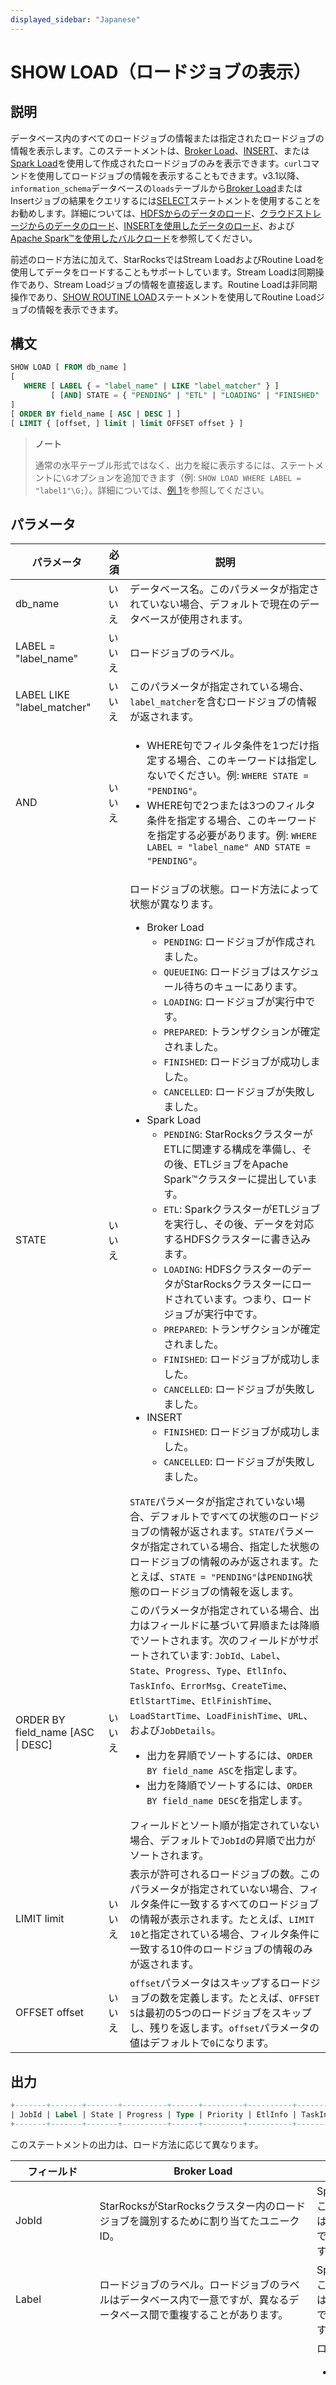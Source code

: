 ```yaml
---
displayed_sidebar: "Japanese"
---
```


# SHOW LOAD（ロードジョブの表示）

## 説明

データベース内のすべてのロードジョブの情報または指定されたロードジョブの情報を表示します。このステートメントは、[Broker Load](../data-manipulation/BROKER_LOAD.md)、[INSERT](./INSERT.md)、または[Spark Load](../data-manipulation/SPARK_LOAD.md)を使用して作成されたロードジョブのみを表示できます。`curl`コマンドを使用してロードジョブの情報を表示することもできます。v3.1以降、`information_schema`データベースの`loads`テーブルから[Broker Load](../data-manipulation/BROKER_LOAD.md)またはInsertジョブの結果をクエリするには[SELECT](../data-manipulation/SELECT.md)ステートメントを使用することをお勧めします。詳細については、[HDFSからのデータのロード](../../../loading/hdfs_load.md)、[クラウドストレージからのデータのロード](../../../loading/cloud_storage_load.md)、[INSERTを使用したデータのロード](../../../loading/InsertInto.md)、および[Apache Spark™を使用したバルクロード](../../../loading/SparkLoad.md)を参照してください。

前述のロード方法に加えて、StarRocksではStream LoadおよびRoutine Loadを使用してデータをロードすることもサポートしています。Stream Loadは同期操作であり、Stream Loadジョブの情報を直接返します。Routine Loadは非同期操作であり、[SHOW ROUTINE LOAD](../data-manipulation/SHOW_ROUTINE_LOAD.md)ステートメントを使用してRoutine Loadジョブの情報を表示できます。

## 構文

```SQL
SHOW LOAD [ FROM db_name ]
[
   WHERE [ LABEL { = "label_name" | LIKE "label_matcher" } ]
         [ [AND] STATE = { "PENDING" | "ETL" | "LOADING" | "FINISHED" | "CANCELLED" } ]
]
[ ORDER BY field_name [ ASC | DESC ] ]
[ LIMIT { [offset, ] limit | limit OFFSET offset } ]
```

> **ノート**
>
> 通常の水平テーブル形式ではなく、出力を縦に表示するには、ステートメントに`\G`オプションを追加できます（例: `SHOW LOAD WHERE LABEL = "label1"\G;`）。詳細については、[例 1](#examples)を参照してください。

## パラメータ

| **パラメータ**                     | **必須** | **説明**                                              |
| --------------------------------- | ------------ | ------------------------------------------------------------ |
| db_name                           | いいえ           | データベース名。このパラメータが指定されていない場合、デフォルトで現在のデータベースが使用されます。 |
| LABEL = "label_name"              | いいえ           | ロードジョブのラベル。                                     |
| LABEL LIKE "label_matcher"        | いいえ           | このパラメータが指定されている場合、`label_matcher`を含むロードジョブの情報が返されます。 |
| AND                               | いいえ           | <ul><li>WHERE句でフィルタ条件を1つだけ指定する場合、このキーワードは指定しないでください。例: `WHERE STATE = "PENDING"`。</li><li>WHERE句で2つまたは3つのフィルタ条件を指定する場合、このキーワードを指定する必要があります。例: `WHERE LABEL = "label_name" AND STATE = "PENDING"`。</li></ul>|
| STATE                             | いいえ           | ロードジョブの状態。ロード方法によって状態が異なります。<ul><li>Broker Load<ul><li>`PENDING`: ロードジョブが作成されました。</li><li>`QUEUEING`: ロードジョブはスケジュール待ちのキューにあります。</li><li>`LOADING`: ロードジョブが実行中です。</li><li>`PREPARED`: トランザクションが確定されました。</li><li>`FINISHED`: ロードジョブが成功しました。</li><li>`CANCELLED`: ロードジョブが失敗しました。</li></ul></li><li>Spark Load<ul><li>`PENDING`: StarRocksクラスターがETLに関連する構成を準備し、その後、ETLジョブをApache Spark™クラスターに提出しています。</li><li>`ETL`: SparkクラスターがETLジョブを実行し、その後、データを対応するHDFSクラスターに書き込みます。</li><li>`LOADING`: HDFSクラスターのデータがStarRocksクラスターにロードされています。つまり、ロードジョブが実行中です。</li><li>`PREPARED`: トランザクションが確定されました。</li><li>`FINISHED`: ロードジョブが成功しました。</li><li>`CANCELLED`: ロードジョブが失敗しました。</li></ul></li><li>INSERT<ul><li>`FINISHED`: ロードジョブが成功しました。</li><li>`CANCELLED`: ロードジョブが失敗しました。</li></ul></li></ul>`STATE`パラメータが指定されていない場合、デフォルトですべての状態のロードジョブの情報が返されます。`STATE`パラメータが指定されている場合、指定した状態のロードジョブの情報のみが返されます。たとえば、`STATE = "PENDING"`は`PENDING`状態のロードジョブの情報を返します。 |
| ORDER BY field_name [ASC \| DESC] | いいえ           | このパラメータが指定されている場合、出力はフィールドに基づいて昇順または降順でソートされます。次のフィールドがサポートされています: `JobId`、`Label`、`State`、`Progress`、`Type`、`EtlInfo`、`TaskInfo`、`ErrorMsg`、`CreateTime`、`EtlStartTime`、`EtlFinishTime`、`LoadStartTime`、`LoadFinishTime`、`URL`、および`JobDetails`。<ul><li>出力を昇順でソートするには、`ORDER BY field_name ASC`を指定します。</li><li>出力を降順でソートするには、`ORDER BY field_name DESC`を指定します。</li></ul>フィールドとソート順が指定されていない場合、デフォルトで`JobId`の昇順で出力がソートされます。 |
| LIMIT limit                       | いいえ           | 表示が許可されるロードジョブの数。このパラメータが指定されていない場合、フィルタ条件に一致するすべてのロードジョブの情報が表示されます。たとえば、`LIMIT 10`と指定されている場合、フィルタ条件に一致する10件のロードジョブの情報のみが返されます。 |
| OFFSET offset                     | いいえ           | `offset`パラメータはスキップするロードジョブの数を定義します。たとえば、`OFFSET 5`は最初の5つのロードジョブをスキップし、残りを返します。`offset`パラメータの値はデフォルトで`0`になります。 |

## 出力

```SQL
+-------+-------+-------+----------+------+---------+----------+----------+------------+--------------+---------------+---------------+----------------+-----+------------+
| JobId | Label | State | Progress | Type | Priority | EtlInfo | TaskInfo | ErrorMsg | CreateTime | EtlStartTime | EtlFinishTime | LoadStartTime | LoadFinishTime | URL | JobDetails |
+-------+-------+-------+----------+------+---------+----------+----------+------------+--------------+---------------+---------------+----------------+-----+------------+
```

このステートメントの出力は、ロード方法に応じて異なります。

| **フィールド**      | **Broker Load**                                              | **Spark Load**                                               | **INSERT**                                                   |
| -------------- | ------------------------------------------------------------ | ------------------------------------------------------------ | ------------------------------------------------------------ |
| JobId          | StarRocksがStarRocksクラスター内のロードジョブを識別するために割り当てたユニークID。 | Spark Loadジョブでのこのフィールドの意味は、Broker Loadジョブでのその意味と同じです。 | INSERTジョブでのこのフィールドの意味は、Broker Loadジョブでのその意味と同じです。 |
| Label          | ロードジョブのラベル。ロードジョブのラベルはデータベース内で一意ですが、異なるデータベース間で重複することがあります。 | Spark Loadジョブでのこのフィールドの意味は、Broker Loadジョブでのその意味と同じです。 | INSERTジョブでのこのフィールドの意味は、Broker Loadジョブでのその意味と同じです。 |
| State          | ロードジョブの状態。<ul><li>`PENDING`: ロードジョブが作成されました。</li><li>`QUEUEING`: ロードジョブはスケジュール待ちのキューにあります。</li><li>`LOADING`: ロードジョブが実行中です。</li><li>`PREPARED`: トランザクションが確定されました。</li><li>`FINISHED`: ロードジョブが成功しました。</li><li>`CANCELLED`: ロードジョブが失敗しました。</li></ul> | ロードジョブの状態。<ul><li>`PENDING`: StarRocksクラスターがETLに関連する構成を準備し、その後、ETLジョブをSparkクラスターに提出しています。</li><li>`ETL`: SparkクラスターがETLジョブを実行し、その後、データを対応するHDFSクラスターに書き込みます。</li><li>`LOADING`: HDFSクラスターのデータがStarRocksクラスターにロードされています。つまり、ロードジョブが実行中です。</li><li>`PREPARED`: トランザクションが確定されました。</li><li>`FINISHED`: ロードジョブが成功しました。</li><li>`CANCELLED`: ロードジョブが失敗しました。</li></ul> | ロードジョブの状態。<ul><li>`FINISHED`: ロードジョブが成功しました。</li><li>`CANCELLED`: ロードジョブが失敗しました。</li></ul> |
| Progress       | The stage of the load job. A Broker Load job only has the `LOAD` stage, which ranges from 0% to 100% to describe the progress of the stage. When the load job enters the `LOAD` stage, `LOADING` is returned for the `State` parameter. A Broker Load job does not have the `ETL` stage. The `ETL` parameter is valid only for a Spark Load job.<br />**Note**<ul><li>The formula to calculate the progress of the `LOAD` stage: Number of StarRocks tables that complete data loading/Number of StarRocks tables that you plan to load data into * 100%.</li><li>When all data is loaded into StarRocks, `99%` is returned for the `LOAD` parameter. Then, loaded data starts taking effect in StarRocks. After the data takes effect, `100%` is returned for the `LOAD` parameter.</li><li>The progress of the `LOAD` stage is not linear. Therefore, the value of the `LOAD` parameter may not change over a period of time even if data loading is still ongoing.</li></ul> | The stage of the load job. A Spark Load job has two stages:<ul><li>`ETL`: ranges from 0% to 100% to describe the progress of the `ETL` stage.</li><li>`LOAD`: ranges from 0% to 100% to describe the progress of the `Load` stage. </li></ul>When the load job enters the `ETL` stage, `ETL` is returned for the `State` parameter. When the load job moves to the `LOAD` stage, `LOADING` is returned for the `State` parameter. <br />The **Note** is the same as those for Broker Load. | The stage of the load job. An INSERT job only has the `LOAD` stage, which ranges from 0% to 100% to describe the progress of the stage. When the load job enters the `LOAD` stage, `LOADING` is returned for the `State` parameter. An INSERT job does not have the `ETL` stage. The `ETL` parameter is valid only for a Spark Load job.<br />The **Note** is the same as those for Broker Load. |
| Type           | The method of the load job. The value of this parameter defaults to `BROKER`. | The method of the load job. The value of this parameter defaults to `SPARK`. | The method of the load job. The value of this parameter defaults to `INSERT`. |
| Priority       | The priority of the load job. Valid values: LOWEST, LOW, NORMAL, HIGH, and HIGHEST. | - | - |
| EtlInfo        | The metrics related to ETL.<ul><li>`unselected.rows`: The number of rows that are filtered out by the WHERE clause.</li><li>`dpp.abnorm.ALL`: The number of rows that are filtered out due to data quality issues, which refers to mismatches between source tables and StarRocks tables in, for example, the data type and the number of columns.</li><li>`dpp.norm.ALL`: The number of rows that are loaded into your StarRocks cluster.</li></ul>The sum of the preceding metrics is the total number of rows of raw data. You can use the following formula to calculate whether the percentage of unqualified data exceeds the value of the `max-filter-ratio` parameter:`dpp.abnorm.ALL`/(`unselected.rows` + `dpp.abnorm.ALL` + `dpp.norm.ALL`). | The field has the same meaning in a Spark Load job as it does in a Broker Load job. | The metrics related to ETL. An INSERT job does not have the `ETL` stage. Therefore, `NULL` is returned. |
| TaskInfo       | The parameters that are specified when you create the load job.<ul><li>`resource`: This parameter is valid only in a Spark Load job.</li><li>`timeout`: The time period that a load job is allowed to run. Unit: seconds.</li><li>`max-filter-ratio`: The largest percentage of rows that are filtered out due to data quality issues.</li></ul>For more information, see [BROKER LOAD](../data-manipulation/BROKER_LOAD.md). | The parameters that are specified when you create the load job.<ul><li>`resource`: The resource name.</li><li>`timeout`: The time period that a load job is allowed to run. Unit: seconds.</li><li>`max-filter-ratio`: The largest percentage of rows that are filtered out due to data quality issues.</li></ul>For more information, see [SPARK LOAD](../data-manipulation/SPARK_LOAD.md). | The parameters that are specified when you create the load job.<ul><li>`resource`: This parameter is valid only in a Spark Load job.</li><li>`timeout`: The time period that a load job is allowed to run. Unit: seconds.</li><li>`max-filter-ratio`: The largest percentage of rows that are filtered out due to data quality issues.</li></ul>For more information, see [INSERT](./INSERT.md). |
| ErrorMsg       | The error message returned when the load job fails. When the state of the loading job is `PENDING`, `LOADING`, or `FINISHED`, `NULL` is returned for the `ErrorMsg` field. When the state of the loading job is `CANCELLED`, the value returned for the `ErrorMsg` field consists of two parts: `type` and `msg`.<ul><li>The `type` part can be any of the following values:<ul><li>`USER_CANCEL`: The load job was manually canceled.</li><li>`ETL_SUBMIT_FAIL`: The load job failed to be submitted.</li><li>`ETL-QUALITY-UNSATISFIED`: The load job failed because the percentage of unqualified data exceeds the value of the `max-filter-ratio` parameter.</li><li>`LOAD-RUN-FAIL`: The load job failed in the `LOAD` stage.</li><li>`TIMEOUT`: The load job failed to finish within the specified timeout period.</li><li>`UNKNOWN`: The load job failed due to an unknown error.</li></ul></li><li>The `msg` part provides the detailed cause of the load failure.</li></ul> | The error message returned when the load job fails. When the state of the loading job is `PENDING`, `LOADING`, or `FINISHED`, `NULL` is returned for the `ErrorMsg` field. When the state of the loading job is `CANCELLED`, the value returned for the `ErrorMsg` field consists of two parts: `type` and `msg`.<ul><li>The `type` part can be any of the following values:<ul><li>`USER_CANCEL`: The load job was manually canceled.</li><li>`ETL_SUBMIT_FAIL`: StarRocks failed to submit an ETL job to Spark.</li><li>`ETL-RUN-FAIL`: Spark failed to execute the ETL job. </li><li>`ETL-QUALITY-UNSATISFIED`: The load job failed because the percentage of unqualified data exceeds the value of the `max-filter-ratio` parameter.</li><li>`LOAD-RUN-FAIL`: The load job failed in the `LOAD` stage.</li><li>`TIMEOUT`: The load job failed to finish within the specified timeout period.</li><li>`UNKNOWN`: The load job failed due to an unknown error.</li></ul></li><li>The `msg` part provides the detailed cause of the load failure.</li></ul> | The error message returned when the load job fails. When the state of the loading job is `FINISHED`, `NULL` is returned for the `ErrorMsg` field. When the state of the loading job is `CANCELLED`, the value returned for the `ErrorMsg` field consists of two parts: `type` and `msg`.<ul><li>The `type` part can be any of the following values:<ul><li>`USER_CANCEL`: The load job was manually canceled.</li><li>`ETL_SUBMIT_FAIL`: The load job failed to be submitted.</li><li>`ETL_RUN_FAIL`: The load job failed to run.</li><li>`ETL_QUALITY_UNSATISFIED`: The load job failed due to quality issues of raw data.</li><li>`LOAD-RUN-FAIL`: The load job failed in the `LOAD` stage.</li><li>`TIMEOUT`: The load job failed to finish within the specified timeout period.</li><li>`UNKNOWN`: The load job failed due to an unknown error.</li><li>`TXN_UNKNOWN`: The load job failed because the state of the transaction of the load job is unknown.</li></ul></li><li>The `msg` part provides the detailed cause of the load failure.</li></ul> |
| CreateTime     | The time at which the load job was created.                  | The field has the same meaning in a Spark Load job as it does in a Broker Load job. | The field has the same meaning in a INSERT job as it does in a Broker Load job. |
| EtlStartTime   | `ETL`ステージがないブローカーロードジョブ。したがって、このフィールドの値は`LoadStartTime`フィールドの値と同じです。 | `ETL`ステージが開始する時間。                   | INSERTジョブには`ETL`ステージがないため、このフィールドの値は`LoadStartTime`フィールドの値と同じです。 |
| EtlFinishTime  | `ETL`ステージがないブローカーロードジョブ。したがって、このフィールドの値は`LoadStartTime`フィールドの値と同じです。 | `ETL`ステージが終了する時間。                 | INSERTジョブには`ETL`ステージがないため、このフィールドの値は`LoadStartTime`フィールドの値と同じです。 |
| LoadStartTime  | `LOAD`ステージが開始する時間。                  | このフィールドはSparkロードジョブと同様に、ブローカーロードジョブと同じ意味を持ちます。 | このフィールドはINSERTジョブと同様に、ブローカーロードジョブと同じ意味を持ちます。 |
| LoadFinishTime | ロードジョブが終了する時間。                   | このフィールドはSparkロードジョブと同様に、ブローカーロードジョブと同じ意味を持ちます。 | このフィールドはINSERTジョブと同様に、ブローカーロードジョブと同じ意味を持ちます。 |
| URL            | ロードジョブで検出された無資格データにアクセスするために使用されるURL。`curl`コマンドまたは`wget`コマンドを使用してURLにアクセスし、無資格データを取得できます。無資格データが検出されない場合は、`NULL`が返されます。 | このフィールドはSparkロードジョブと同様に、ブローカーロードジョブと同じ意味を持ちます。 | このフィールドはINSERTジョブと同様に、ブローカーロードジョブと同じ意味を持ちます。 |
| JobDetails     | ロードジョブに関連するその他の情報。<ul><li>`未完了のバックエンド`: データのロードが完了しないBEのID。</li><li>`スキャンされた行数`: StarRocksにロードされた行の総数およびフィルタリングされた行の数。</li><li>`タスク数`: ロードジョブは1つ以上のタスクに分割される場合があり、それらは同時に実行されます。このフィールドはロードタスクの数を示します。</li><li>`全バックエンド`: データロードを実行しているBEのID。</li><li>`ファイル数`: ソースデータファイルの数。</li><li>`ファイルサイズ`: ソースデータファイルのデータ容量。単位: バイト。</li></ul> | このフィールドはSparkロードジョブと同様に、ブローカーロードジョブと同じ意味を持ちます。 | このフィールドはINSERTジョブと同様に、ブローカーロードジョブと同じ意味を持ちます。 |

## 使用上の注意

- `LOAD`ジョブの`LoadFinishTime`から3日間有効な`SHOW LOAD`ステートメントの情報。3日経過すると情報を表示できなくなります。`label_keep_max_second`パラメータを使用してデフォルトの有効期間を変更できます。

    ```SQL
    ADMIN SET FRONTEND CONFIG ("label_keep_max_second" = "value");
    ```

- `LoadStartTime`フィールドの値が長時間`N/A`の場合、ロードジョブが大量に積み重なっていることを意味します。ロードジョブの作成頻度を減らすことをお勧めします。
- ロードジョブによって消費される合計時間期間 = `LoadFinishTime` - `CreateTime`。
- ロードジョブが`LOAD`ステージで消費する合計時間期間 = `LoadFinishTime` - `LoadStartTime`。

## 例

例1: 現在のデータベース内のすべてのロードジョブを垂直に表示します。

```plaintext
SHOW LOAD\G;
*************************** 1. 行 ***************************
         JobId: 976331
         Label: duplicate_table_with_null
         State: FINISHED
      Progress: ETL:100%; LOAD:100%
          Type: BROKER
      Priority: NORMAL
       EtlInfo: unselected.rows=0; dpp.abnorm.ALL=0; dpp.norm.ALL=65546
      TaskInfo: resource:N/A; timeout(s):300; max_filter_ratio:0.0
     ErrorMsg: NULL
    CreateTime: 2022-10-17 19:35:00
  EtlStartTime: 2022-10-17 19:35:04
 EtlFinishTime: 2022-10-17 19:35:04
 LoadStartTime: 2022-10-17 19:35:04
LoadFinishTime: 2022-10-17 19:35:06
           URL: NULL
    JobDetails: {"Unfinished backends":{"b90a703c-6e5a-4fcb-a8e1-94eca5be0b8f":[]},"ScannedRows":65546,"TaskNumber":1,"All backends":{"b90a703c-6e5a-4fcb-a8e1-94eca5be0b8f":[10004]},"FileNumber":1,"FileSize":548622}
```

例2: 現在のデータベース内のラベルに文字列`null`が含まれる2つのロードジョブを表示します。

```plaintext
SHOW LOAD 
WHERE LABEL LIKE "null" 
LIMIT 2;

+-------+---------------------------+----------+---------------------+--------+---------------------------------------------------------+---------------------------------------------------------------------------------------------------------+----------+---------------------+---------------------+---------------------+---------------------+---------------------+--------------------------------------------------------------------------------+---------------------------------------------------------------------------------------------------------------------------------------------------------------------------------------------------------+
| JobId | Label                     | State    | Progress            | Type   | EtlInfo                                                 | TaskInfo                                                                                                | ErrorMsg | CreateTime          | EtlStartTime        | EtlFinishTime       | LoadStartTime       | LoadFinishTime      | URL                                                                            | JobDetails                                                                                                                                                                                              |
+-------+---------------------------+----------+---------------------+--------+---------------------------------------------------------+---------------------------------------------------------------------------------------------------------+----------+---------------------+---------------------+---------------------+---------------------+---------------------+--------------------------------------------------------------------------------+---------------------------------------------------------------------------------------------------------------------------------------------------------------------------------------------------------+
| 10082 | duplicate_table_with_null | FINISHED | ETL:100%; LOAD:100% | BROKER | unselected.rows=0; dpp.abnorm.ALL=0; dpp.norm.ALL=65546 | resource:N/A; timeout(s):300; max_filter_ratio:0.0                                                      | NULL     | 2022-08-02 14:53:27 | 2022-08-02 14:53:30 | 2022-08-02 14:53:30 | 2022-08-02 14:53:30 | 2022-08-02 14:53:31 | NULL                                                                           | {"Unfinished backends":{"4393c992-5da1-4e9f-8b03-895dc0c96dbc":[]},"ScannedRows":65546,"TaskNumber":1,"All backends":{"4393c992-5da1-4e9f-8b03-895dc0c96dbc":[10002]},"FileNumber":1,"FileSize":548622} |
| 10103 | unique_table_with_null    | FINISHED | ETL:100%; LOAD:100% | SPARK  | unselected.rows=0; dpp.abnorm.ALL=0; dpp.norm.ALL=65546 | resource:test_spark_resource_07af473a_1230_11ed_b483_00163e0e550b; timeout(s):300; max_filter_ratio:0.0 | NULL     | 2022-08-02 14:56:06 | 2022-08-02 14:56:19 | 2022-08-02 14:56:41 | 2022-08-02 14:56:41 | 2022-08-02 14:56:44 | http://emr-header-1.cluster-49091:20888/proxy/application_1655710334658_26391/ | {"Unfinished backends":{"00000000-0000-0000-0000-000000000000":[]},"ScannedRows":65546,"TaskNumber":1,"All backends":{"00000000-0000-0000-0000-000000000000":[-1]},"FileNumber":1,"FileSize":8790855}   |
+-------+---------------------------+----------+---------------------+--------+---------------------------------------------------------+---------------------------------------------------------------------------------------------------------+----------+---------------------+---------------------+---------------------+---------------------+---------------------+--------------------------------------------------------------------------------+---------------------------------------------------------------------------------------------------------------------------------------------------------------------------------------------------------+

```

例3: `example_db`内のラベルに文字列`table`が含まれるロードジョブを、`LoadStartTime`フィールドの降順で表示します。

```plaintext
SHOW LOAD FROM example_db 
WHERE LABEL Like "table" 
ORDER BY LoadStartTime DESC;

+-------+---------------------------+----------+---------------------+--------+---------------------------------------------------------+---------------------------------------------------------------------------------------------------------+----------+---------------------+---------------------+---------------------+---------------------+---------------------+--------------------------------------------------------------------------------+---------------------------------------------------------------------------------------------------------------------------------------------------------------------------------------------------------+
```plaintext
| 10103 | unique_table_with_null                      | FINISHED | ETL:100%; LOAD:100% | SPARK  | unselected.rows=0; dpp.abnorm.ALL=0; dpp.norm.ALL=65546 | resource:test_spark_resource_07af473a_1230_11ed_b483_00163e0e550b; timeout(s):300; max_filter_ratio:0.0 | NULL | 2022-08-02 14:56:06 | 2022-08-02 14:56:19 | 2022-08-02 14:56:41 | 2022-08-02 14:56:41 | 2022-08-02 14:56:44 | http://emr-header-1.cluster-49091:20888/proxy/application_1655710334658_26391/ | {"Unfinished backends":{"00000000-0000-0000-0000-000000000000":[]},"ScannedRows":65546,"TaskNumber":1,"All backends":{"00000000-0000-0000-0000-000000000000":[-1]},"FileNumber":1,"FileSize":8790855}   |
| 10082 | duplicate_table_with_null                   | FINISHED | ETL:100%; LOAD:100% | BROKER | unselected.rows=0; dpp.abnorm.ALL=0; dpp.norm.ALL=65546 | resource:N/A; timeout(s):300; max_filter_ratio:0.0                                                      | NULL | 2022-08-02 14:53:27 | 2022-08-02 14:53:30 | 2022-08-02 14:53:30 | 2022-08-02 14:53:30 | 2022-08-02 14:53:31 | NULL                                                                           | {"Unfinished backends":{"4393c992-5da1-4e9f-8b03-895dc0c96dbc":[]},"ScannedRows":65546,"TaskNumber":1,"All backends":{"4393c992-5da1-4e9f-8b03-895dc0c96dbc":[10002]},"FileNumber":1,"FileSize":548622} |
```